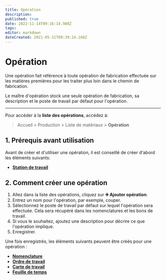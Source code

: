 ```yaml
---
title: Opération
description: 
published: true
date: 2022-11-14T09:16:14.980Z
tags: 
editor: markdown
dateCreated: 2021-05-31T09:39:24.168Z
---
```


# Opération

Une opération fait référence à toute opération de fabrication effectuée sur les matières premières pour les traiter plus loin dans le chemin de fabrication.

Le maître d'opération stock une seule opération de fabrication, sa description et le poste de travail par défaut pour l'opération.

---

Pour accéder à la **liste des opérations**, accédez à:

> Accueil > Production > Liste de matériaux > **Opération**

## 1. Prérequis avant utilisation

Avant de créer et d'utiliser une opération, il est conseillé de créer d'abord les éléments suivants:

- **[Station de travail](/fr/manufacturing/workstation)**

## 2. Comment créer une opération

1. Allez dans la liste des opérations, cliquez sur **:heavy_plus_sign: Ajouter opération**.
2. Entrez un nom pour l'opération, par exemple, couper.
3. Sélectionnez le poste de travail par défaut sur lequel l'opération sera effectuée. Cela sera récupéré dans les nomenclatures et les bons de travail.
4. Si vous le souhaitez, ajoutez une description pour décrire ce que l'opération implique.
5. Enregistrer.

Une fois enregistrés, les éléments suivants peuvent être créés pour une opération :

- **[Nomenclature](/fr/manufacturing/bom)**
- **[Ordre de travail](/fr/manufacturing/work-order)**
- **[Carte de travail](/fr/manufacturing/job-card)**
- **[Feuille de temps](/fr/projects/timesheet)**
